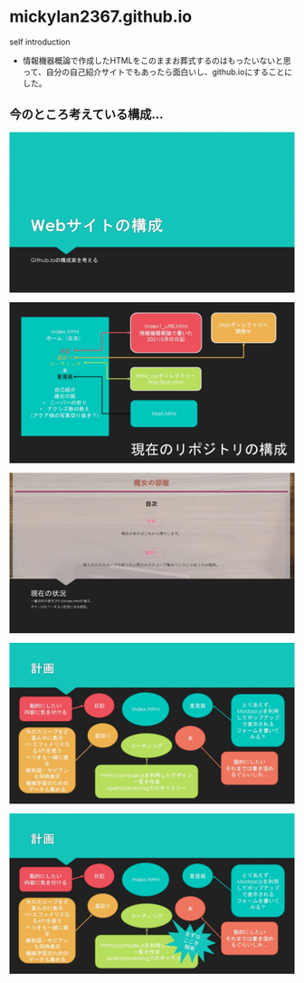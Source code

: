 # mickylan2367.github.io
self introduction
- 情報機器概論で作成したHTMLをこのままお葬式するのはもったいないと思って、自分の自己紹介サイトでもあったら面白いし、github.ioにすることにした。

## 今のところ考えている構成...
<p>
    <img src="Webサイトの構成/スライド1.JPG">
</p>
<p>
    <img src="Webサイトの構成/スライド2.JPG">
</p>
<p>
    <img src="Webサイトの構成/スライド3.JPG">
</p>
<p>
    <img src="Webサイトの構成/スライド4.JPG">
</p>
<p>
    <img src="Webサイトの構成/スライド5.JPG">
</p>
